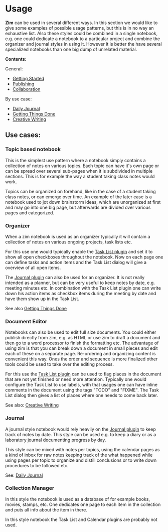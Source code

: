 # Usage
**Zim** can be used in several different ways. In this section we would like to give some examples of possible usage patterns, but this is in no way an exhaustive list. Also these styles could be combined in a single notebook, e.g. one could dedicate a notebook to a particular project and combine the organizer and journal styles in using it. However it is better the have several specialized notebooks than one big dump of unrelated material.

**Contents:**

General:

* [Getting Started](./Usage/Getting_Started.md)
* [Publishing](./Usage/Publishing.md)
* [Collaboration](./Usage/Collaboration.md)


By use case:

* [Daily Journal](./Usage/Daily_Journal.md)
* [Getting Things Done](./Usage/Getting_Things_Done.md)
* [Creative Writing](./Usage/Creative_Writing.md)



Use cases:
----------

### Topic based notebook
This is the simplest use pattern where a notebook simply contains a collection of notes on various topics. Each topic can have it's own page or can be spread over several sub-pages when it is subdivided in multiple sections. This is for example the way a student taking class notes would work.

Topics can be organized on forehand, like in the case of a student taking class notes, or can emerge over time. An example of the later case is a notebook used to jot down brainstorm ideas, which are unorganized at first and may go into one big page, but afterwards are divided over various pages and categorized.

### Organizer
When a zim notebook is used as an organizer typically it will contain a collection of notes on various ongoing projects, task lists etc.

For this use one would typically enable the [Task List plugin](./Plugins/Task_List.md) and set it to show all open checkboxes throughout the notebook. Now on each page one can define tasks and action items and the Task List dialog will give a overview of all open items.

The [Journal plugin](./Plugins/Journal.md) can also be used for an organizer. It is not really intended as a planner, but can be very useful to keep notes by date, e.g. meeting minutes etc. In combination with the Task List plugin one can write down his action items as checkbox items during the meeting by date and have them show up in the Task List.

See also [Getting Things Done](./Usage/Getting_Things_Done.md)

### Document Editor
Notebooks can also be used to edit full size documents. You could either publish directly from zim, e.g. as HTML or use zim to draft a document and then go to a word processor to finish the formatting etc. The advantage of using zim is that you can break down a document in small pieces and edit each of these on a separate page. Re-ordering and organizing content is convenient this way. Ones the order and sequence is more finalized other tools could be used to take over the editing process.

For this use the [Task List plugin](./Plugins/Task_List.md) can be used to flag places in the document that are not yet finished or need more attention. Typically one would configure the Task List to use labels, with that usages one can have inline comments in the document using the tags "TODO" and "FIXME". The Task List dialog then gives a list of places where one needs to come back later.

See also: [Creative Writing](./Usage/Creative_Writing.md)

### Journal
A journal style notebook would rely heavily on the [Journal plugin](./Plugins/Journal.md) to keep track of notes by date. This style can be used e.g. to keep a diary or as a laboratory journal documenting progress by day.

This style can be mixed with notes per topics, using the calendar pages as a kind of inbox for raw notes keeping track of the what happened while using pages per topic to organize and distill conclusions or to write down procedures to be followed etc.

See: [Daily Journal](./Usage/Daily_Journal.md)

### Collection Manager
In this style the notebook is used as a database of for example books, movies, stamps, etc. One dedicates one page to each item in the collection and puts all info about the item in there.

In this style notebook the Task List and Calendar plugins are probably not used.



